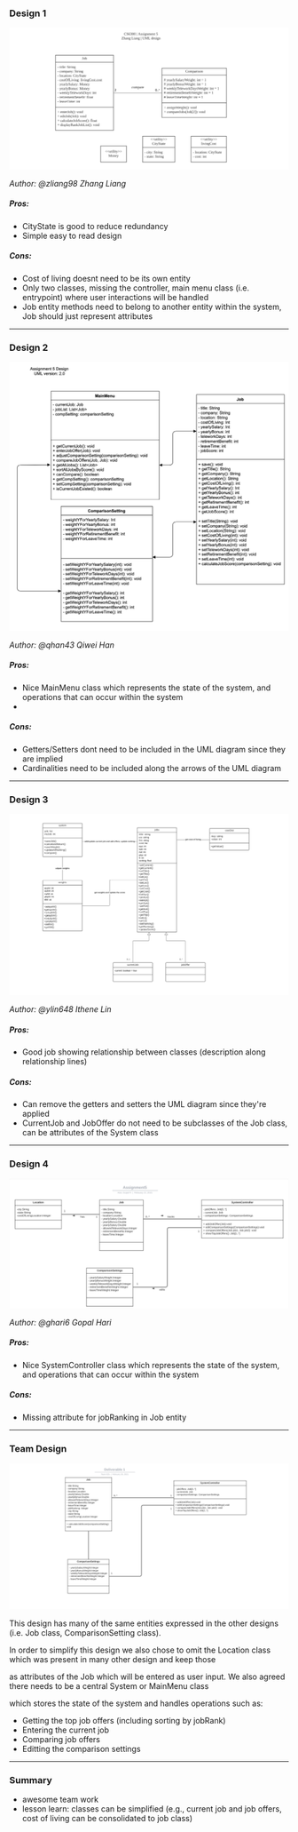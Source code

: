 ### Design 1

![Zhang Design](./images/zliang98.png)

*Author: @zliang98 Zhang Liang*

##### Pros:
* CityState is good to reduce redundancy
* Simple easy to read design

##### Cons:
* Cost of living doesnt need to be its own entity
* Only two classes, missing the controller, main menu class (i.e. entrypoint) where user interactions will be handled
* Job entity methods need to belong to another entity within the system, Job should just represent attributes

---

### Design 2

![Qiwei Design](./images/qhan43.png)

*Author: @qhan43 Qiwei Han*

##### Pros:
* Nice MainMenu class which represents the state of the system, and operations that can occur within the system
* 

##### Cons:
* Getters/Setters dont need to be included in the UML diagram since they are implied
* Cardinalities need to be included along the arrows of the UML diagram

---

### Design 3

![Ithene Design](./images/ylin648.png)

*Author: @ylin648 Ithene Lin*

##### Pros:
* Good job showing relationship between classes (description along relationship lines)

##### Cons:
* Can remove the getters and setters the UML diagram since they're applied
* CurrentJob and JobOffer do not need to be subclasses of the Job class, can be attributes of the System class

---

### Design 4

![Gopal Design](./images/ghari6.png)

*Author: @ghari6 Gopal Hari*

##### Pros:
* Nice SystemController class which represents the state of the system, and operations that can occur within the system

##### Cons:
* Missing attribute for jobRanking in Job entity

---

### Team Design
![Final Design](./images/finalized.png)

This design has many of the same entities expressed in the other designs (i.e. Job class, ComparisonSetting class). 

In order to simplify this design we also chose to omit the Location class which was present in many other design and keep those

as attributes of the Job which will be entered as user input. We also agreed there needs to be a central System or MainMenu class

which stores the state of the system and handles operations such as:

- Getting the top job offers (including sorting by jobRank)
- Entering the current job
- Comparing job offers
- Editting the comparison settings


---

### Summary

* awesome team work
* lesson learn: classes can be simplified (e.g., current job and job offers, cost of living can be consolidated to job class) 
